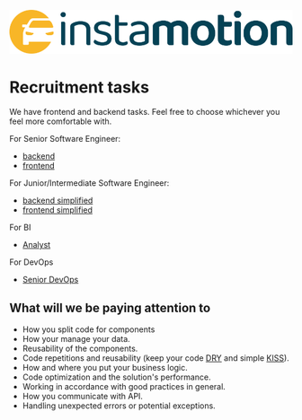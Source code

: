 [![instamotion_logo](img/instamotion_Logo_blue.png)](https://www.instamotion.com/)

# Recruitment tasks

We have frontend and backend tasks. Feel free to choose whichever you feel more comfortable with.

For Senior Software Engineer:
- [backend](docs/backend.md)
- [frontend](docs/frontend.md)

For Junior/Intermediate Software Engineer:
- [backend simplified](docs/backend-simplified.md)
- [frontend simplified](docs/frontend-simplified.md)

For BI
- [Analyst](docs/bi-analyst.md)

For DevOps
- [Senior DevOps](docs/devops.md)

## What will we be paying attention to

- How you split code for components
- How your manage your data.
- Reusability of the components.
- Code repetitions and reusability (keep your code [DRY](https://en.wikipedia.org/wiki/Don%27t_repeat_yourself) and simple [KISS](https://en.wikipedia.org/wiki/KISS_principle)).
- How and where you put your business logic.
- Code optimization and the solution's performance.
- Working in accordance with good practices in general.
- How you communicate with API.
- Handling unexpected errors or potential exceptions.
